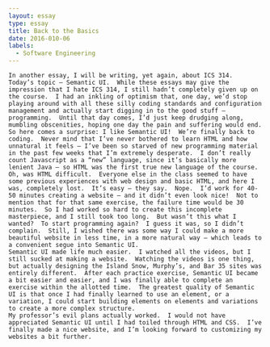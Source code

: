 ```yaml
---
layout: essay
type: essay
title: Back to the Basics
date: 2016-010-06
labels:
  - Software Engineering
---
```


	In another essay, I will be writing, yet again, about ICS 314.  Today’s topic – Semantic UI.  While these essays may give the impression that I hate ICS 314, I still hadn’t completely given up on the course.  I had an inkling of optimism that, one day, we’d stop playing around with all these silly coding standards and configuration management and actually start digging in to the good stuff – programming.  Until that day comes, I’d just keep drudging along, mumbling obscenities, hoping one day the pain and suffering would end.
	So here comes a surprise: I like Semantic UI!  We’re finally back to coding.  Never mind that I’ve never bothered to learn HTML and how unnatural it feels – I’ve been so starved of new programming material in the past few weeks that I’m extremely desperate.  I don’t really count Javascript as a “new” language, since it’s basically more lenient Java – so HTML was the first true new language of the course.
	Oh, was HTML difficult.  Everyone else in the class seemed to have some previous experiences with web design and basic HTML, and here I was, completely lost.  It’s easy – they say.  Nope.  I’d work for 40-50 minutes creating a website – and it didn’t even look nice!  Not to mention that for that same exercise, the failure time would be 30 minutes.  So I had worked so hard to create this incomplete masterpiece, and I still took too long.  But wasn’t this what I wanted?  To start programming again?  I guess it was, so I didn’t complain.  Still, I wished there was some way I could make a more beautiful website in less time, in a more natural way – which leads to a convenient segue into Semantic UI.
	Semantic UI made life much easier.  I watched all the videos, but I still sucked at making a website.  Watching the videos is one thing, but actually designing the Island Snow, Murphy’s, and Bar 35 sites was entirely different.  After each practice exercise, Semantic UI became a bit easier and easier, and I was finally able to complete an exercise within the allotted time.  The greatest quality of Semantic UI is that once I had finally learned to use an element, or a variation, I could start building elements on elements and variations to create a more complex structure.  
	My professor’s evil plans actually worked.  I would not have appreciated Semantic UI until I had toiled through HTML and CSS.  I’ve finally made a nice website, and I’m looking forward to customizing my websites a bit further.

